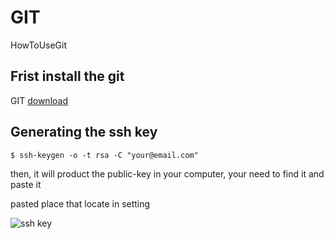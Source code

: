 # GIT
HowToUseGit


## Frist install the git
GIT [download](https://git-scm.com/downloads)

## Generating the ssh key

```
$ ssh-keygen -o -t rsa -C "your@email.com"
```
then, it will product the public-key in your computer, your need to find it and paste it

pasted place that locate in setting 

![ssh key](https://user-images.githubusercontent.com/99935573/163659014-b62990e0-20fd-4d8d-a640-0f25538809fa.jpg)
